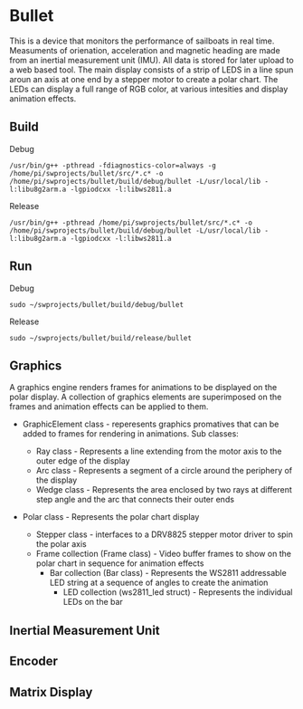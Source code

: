 # Bullet
This is a device that monitors the  performance of sailboats in real time. Measuments of orienation, acceleration and magnetic heading are made from an inertial measurement unit (IMU). All data is stored for later upload to a web based tool. The main display consists of a strip of LEDS in a line spun aroun an axis at one end by a stepper motor to create a polar chart. The LEDs can display a full range of RGB color, at various intesities and display animation effects.
## Build 

Debug

``
/usr/bin/g++ -pthread -fdiagnostics-color=always -g /home/pi/swprojects/bullet/src/*.c* -o /home/pi/swprojects/bullet/build/debug/bullet -L/usr/local/lib -l:libu8g2arm.a -lgpiodcxx -l:libws2811.a
``

Release

``
/usr/bin/g++ -pthread /home/pi/swprojects/bullet/src/*.c* -o /home/pi/swprojects/bullet/build/debug/bullet -L/usr/local/lib -l:libu8g2arm.a -lgpiodcxx -l:libws2811.a
``

## Run 

Debug

``
sudo ~/swprojects/bullet/build/debug/bullet
``

Release

``
sudo ~/swprojects/bullet/build/release/bullet
``


## Graphics 
A graphics engine renders frames for animations to be displayed on the polar display. A collection of graphics elements are superimposed on the frames and animation effects can be applied to them. 
- GraphicElement class - reperesents graphics promatives that can be added to frames for rendering in animations. Sub classes:
    - Ray class - Represents a line extending from the motor axis to the outer edge of the display
    - Arc class - Represents a  segment of a circle around the periphery of the display
    - Wedge class - Represents the area enclosed by two rays at different step angle and the arc that connects their outer ends

- Polar class - Represents the polar chart display 
    - Stepper class - interfaces to a DRV8825 stepper motor driver to spin the polar axis
    - Frame collection (Frame class) - Video buffer frames to show on the polar chart in sequence for animation effects
        - Bar collection (Bar class) - Represents the WS2811 addressable LED string at a sequence of angles to create the animation
            - LED collection (ws2811_led struct) - Represents the individual LEDs on the bar


## Inertial Measurement Unit

## Encoder

## Matrix Display


